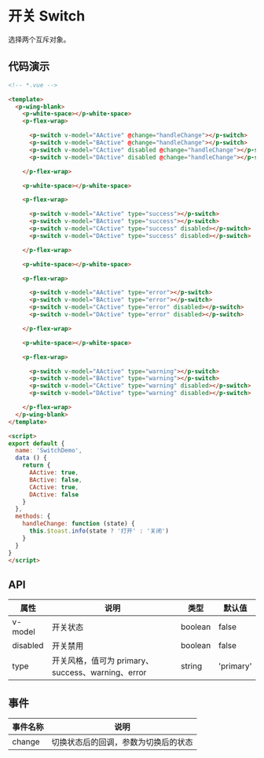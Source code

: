 # 开关 Switch

选择两个互斥对象。

## 代码演示
```html
<!-- *.vue -->

<template>
  <p-wing-blank>
    <p-white-space></p-white-space>
    <p-flex-wrap>

      <p-switch v-model="AActive" @change="handleChange"></p-switch>
      <p-switch v-model="BActive" @change="handleChange"></p-switch>
      <p-switch v-model="CActive" disabled @change="handleChange"></p-switch>
      <p-switch v-model="DActive" disabled @change="handleChange"></p-switch>

    </p-flex-wrap>

    <p-white-space></p-white-space>

    <p-flex-wrap>

      <p-switch v-model="AActive" type="success"></p-switch>
      <p-switch v-model="BActive" type="success"></p-switch>
      <p-switch v-model="CActive" type="success" disabled></p-switch>
      <p-switch v-model="DActive" type="success" disabled></p-switch>

    </p-flex-wrap>

    <p-white-space></p-white-space>

    <p-flex-wrap>

      <p-switch v-model="AActive" type="error"></p-switch>
      <p-switch v-model="BActive" type="error"></p-switch>
      <p-switch v-model="CActive" type="error" disabled></p-switch>
      <p-switch v-model="DActive" type="error" disabled></p-switch>

    </p-flex-wrap>

    <p-white-space></p-white-space>

    <p-flex-wrap>

      <p-switch v-model="AActive" type="warning"></p-switch>
      <p-switch v-model="BActive" type="warning"></p-switch>
      <p-switch v-model="CActive" type="warning" disabled></p-switch>
      <p-switch v-model="DActive" type="warning" disabled></p-switch>

    </p-flex-wrap>
  </p-wing-blank>
</template>

<script>
export default {
  name: 'SwitchDemo',
  data () {
    return {
      AActive: true,
      BActive: false,
      CActive: true,
      DActive: false
    }
  },
  methods: {
    handleChange: function (state) {
      this.$toast.info(state ? '打开' : '关闭')
    }
  }
}
</script>

```

## API

| 属性 | 说明 | 类型 | 默认值 |
| --- | --- | --- | --- |
| v-model | 开关状态 | boolean | false |
| disabled | 开关禁用 | boolean | false |
| type | 开关风格，值可为 primary、success、warning、error | string | 'primary' |

## 事件

| 事件名称 | 说明 |
| --- | --- |
| change | 切换状态后的回调，参数为切换后的状态 |
